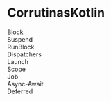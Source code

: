 # CorrutinasKotlin

Block<br>
Suspend<br>
RunBlock<br>
Dispatchers<br>
Launch<br>
Scope<br>
Job<br>
Async-Await<br>
Deferred<br>

